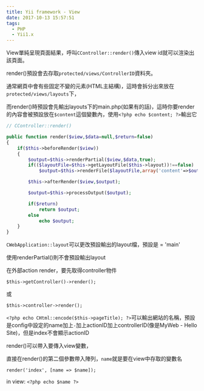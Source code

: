 ```yaml
---
title: Yii framework - View
date: 2017-10-13 15:57:51
tags:
  - PHP
  - Yii1.x
---
```

View單純呈現頁面結果，呼叫`CController::render()`傳入view id就可以渲染出該頁面。

render()預設會去存取`protected/views/ControllerID`資料夾。

通常網頁中會有些固定不變的元素(HTML主結構)，這時會拆分出來放在`protected/views/layouts`下，

而render()時預設會先輸出layouts下的main.php(如果有的話)，這時你要render的內容會被預設放在`$content`這個變數內，使用`<?php echo $content; ?>`輸出它

```PHP
// CController::render()

public function render($view,$data=null,$return=false)
{
    if($this->beforeRender($view))
    {
        $output=$this->renderPartial($view,$data,true);
        if(($layoutFile=$this->getLayoutFile($this->layout))!==false)
            $output=$this->renderFile($layoutFile,array('content'=>$output),true);

        $this->afterRender($view,$output);

        $output=$this->processOutput($output);

        if($return)
            return $output;
        else
            echo $output;
    }
}
```

`CWebApplication::layout`可以更改預設輸出的layout檔，預設是 = 'main'

使用renderPartial()則不會預設輸出layout

在外部action render，要先取得controller物件

`$this->getController()->render();`

或

`$this->controller->render();`

`<?php echo CHtml::encode($this->pageTitle); ?>`可以輸出網站的名稱，預設是config中設定的name加上`-`加上actionID加上controllerID(像是MyWeb - Hello Site)，但是index不會顯示actionID

render()可以帶入要傳入view變數，

直接在render()的第二個參數帶入陣列，`name`就是要在view中存取的變數名

`render('index', [name => $name]);`

in view: `<?php echo $name ?>`
